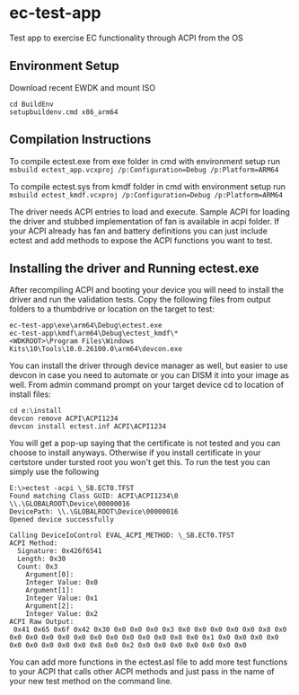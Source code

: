 # ec-test-app
Test app to exercise EC functionality through ACPI from the OS

## Environment Setup
Download recent EWDK and mount ISO
```
cd BuildEnv
setupbuildenv.cmd x86_arm64
```

## Compilation Instructions
To compile ectest.exe from exe folder in cmd with environment setup run
`msbuild ectest_app.vcxproj /p:Configuration=Debug /p:Platform=ARM64`

To compile ectest.sys from kmdf folder in cmd with environment setup run
`msbuild ectest_kmdf.vcxproj /p:Configuration=Debug /p:Platform=ARM64`

The driver needs ACPI entries to load and execute. Sample ACPI for loading the driver and stubbed implementation of fan is available in acpi folder.
If your ACPI already has fan and battery definitions you can just include ectest and add methods to expose the ACPI functions you want to test.

## Installing the driver and Running ectest.exe
After recompiling ACPI and booting your device you will need to install the driver and run the validation tests.
Copy the following files from output folders to a thumbdrive or location on the target to test:
```
ec-test-app\exe\arm64\Debug\ectest.exe
ec-test-app\kmdf\arm64\Debug\ectest_kmdf\*
<WDKROOT>\Program Files\Windows Kits\10\Tools\10.0.26100.0\arm64\devcon.exe
```

You can install the driver through device manager as well, but easier to use devcon in case you need to automate or you can DISM it into your image as well.
From admin command prompt on your target device cd to location of install files:
```
cd e:\install
devcon remove ACPI\ACPI1234
devcon install ectest.inf ACPI\ACPI1234
```

You will get a pop-up saying that the certificate is not tested and you can choose to install anyways. Otherwise if you install certificate in your certstore under tursted root you won't get this.
To run the test you can simply use the following
```
E:\>ectest -acpi \_SB.ECT0.TFST
Found matching Class GUID: ACPI\ACPI1234\0
\\.\GLOBALROOT\Device\00000016
DevicePath: \\.\GLOBALROOT\Device\00000016
Opened device successfully

Calling DeviceIoControl EVAL_ACPI_METHOD: \_SB.ECT0.TFST
ACPI Method:
  Signature: 0x426f6541
  Length: 0x30
  Count: 0x3
    Argument[0]:
    Integer Value: 0x0
    Argument[1]:
    Integer Value: 0x1
    Argument[2]:
    Integer Value: 0x2
ACPI Raw Output:
 0x41 0x65 0x6f 0x42 0x30 0x0 0x0 0x0 0x3 0x0 0x0 0x0 0x0 0x0 0x8 0x0 0x0 0x0 0x0 0x0 0x0 0x0 0x0 0x0 0x0 0x0 0x8 0x0 0x1 0x0 0x0 0x0 0x0 0x0 0x0 0x0 0x0 0x0 0x8 0x0 0x2 0x0 0x0 0x0 0x0 0x0 0x0 0x0
```

You can add more functions in the ectest.asl file to add more test functions to your ACPI that calls other ACPI methods and just pass in the name of your new test method on the command line.